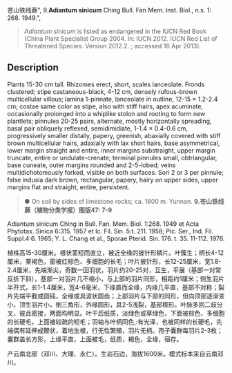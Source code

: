 苍山铁线蕨",
9.**Adiantum sinicum** Ching Bull. Fan Mem. Inst. Biol., n.s. 1: 268. 1949.",

> *Adiantum sinicum* is listed as endangered in the IUCN Red Book (China Plant Specialist Group 2004. In: IUCN 2012. IUCN Red List of Threatened Species. Version 2012.2. ; accessed 16 Apr 2013).

## Description
Plants 15-30 cm tall. Rhizomes erect, short, scales lanceolate. Fronds clustered; stipe castaneous-black, 4-12 cm, densely rufous-brown multicellular villous; lamina 1-pinnate, lanceolate in outline, 12-15 × 1.2-2.4 cm; costae same color as stipe, also with stiff hairs, apex acuminate, occasionally prolonged into a whiplike stolon and rooting to form new plantlets; pinnules 20-25 pairs, alternate, mostly horizontally spreading, basal pair obliquely reflexed, semidimidiate, 1-1.4 × 0.4-0.6 cm, progressively smaller distally, papery, greenish, abaxially covered with stiff brown multicellular hairs, adaxially with lax short hairs, base asymmetrical, lower margin straight and entire, inner margins substraight, upper margin truncate, entire or undulate-crenate; terminal pinnules small, obtriangular, base cuneate, outer margins rounded and 2-5-lobed; veins multidichotomously forked, visible on both surfaces. Sori 2 or 3 per pinnule; false indusia dark brown, rectangular, papery, hairy on upper sides, upper margins flat and straight, entire, persistent.

> ● On soil by sides of limestone rocks; ca. 1600 m. Yunnan.
**9.苍山铁线蕨（植物分类学报）图版47: 7-9**

Adiantum sinicum Ching in Bull. Fan. Mem. Biol. 1:268. 1949 et Acta Phytotax. Sinica 6:315. 1957 et Ic. Fil. Sin. 5:t. 211. 1958; Pic. Ser., Ind. Fil. Suppl.4:6. 1965; Y. L. Chang et al., Sporae Pterid. Sin. 176. t. 35. 11-112. 1976.

植株高15-30厘米。根状茎短而直立，被近全缘的披针形鳞片。叶簇生；柄长4-12厘米，栗褐色，密被红棕色、多细胞的长毛；叶片披针形，长12-25厘米，宽1.8-2.4厘米，先端渐尖，奇数一回羽状，羽片约20-25对，互生，平展（基部一对常反折下斜），基部一对羽片几不缩小，与上部的羽片同形，相距约1厘米；侧生羽片半开式，长1-1.4厘米，宽4-6毫米，下缘直而全缘，内缘几平直，基部不对称；裂片先端平截或圆钝，全缘或具波状圆齿；上部羽片与下部的同形，但向顶部逐渐变小，顶生羽片小，倒三角形，外缘圆形，具2-5浅裂，基部楔形。叶脉多回二歧分叉，彼此密接，两面均明显。叶干后纸质，淡绿色或草绿色，下面被棕色、多细胞的长硬毛，上面被较疏的短毛；羽轴与叶柄同色,:有光泽，也被同样的长硬毛，先端偶有延伸成鞭状，着地生根，行无性繁殖，羽片无柄。孢子囊群每羽片2-3枚；囊群盖长方形，上缘平直，上面被毛，纸质，褐色，全缘，宿存。

产云南北部（邓川、大理、永仁）。生岩石边，海拔1600米。模式标本采自云南邓川。
